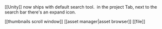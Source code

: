 [[Unity]] now ships with default search tool.  
in the project Tab, next to the search bar there's an expand icon.

[[thumbnails scroll window]]
[[asset manager|asset browser]]
[[file]]